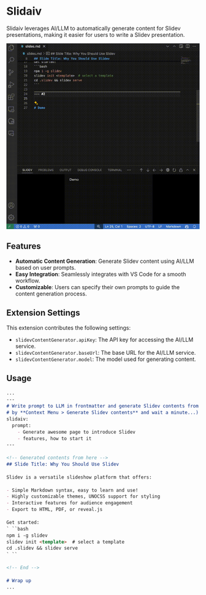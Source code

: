 # Slidaiv

Slidaiv leverages AI/LLM to automatically generate content for Slidev presentations, making it easier for users to write a Slidev presentation.

[![Demo](./resources/slidaiv-demo.gif)](./resources/slidaiv-demo.gif)

## Features

- **Automatic Content Generation**: Generate Slidev content using AI/LLM based on user prompts.
- **Easy Integration**: Seamlessly integrates with VS Code for a smooth workflow.
- **Customizable**: Users can specify their own prompts to guide the content generation process.

## Extension Settings

This extension contributes the following settings:

* `slidevContentGenerator.apiKey`: The API key for accessing the AI/LLM service.
* `slidevContentGenerator.baseUrl`: The base URL for the AI/LLM service.
* `slidevContentGenerator.model`: The model used for generating content.

## Usage

```md
...
---
# Write prompt to LLM in frontmatter and generate Slidev contents from LLM
# by **Context Menu > Generate Slidev contents** and wait a minute...)
slidaiv:
  prompt:
    - Generate awesome page to introduce Slidev
    - features, how to start it
---

<!-- Generated contents from here -->
## Slide Title: Why You Should Use Slidev

Slidev is a versatile slideshow platform that offers:

- Simple Markdown syntax, easy to learn and use!
- Highly customizable themes, UNOCSS support for styling
- Interactive features for audience engagement
- Export to HTML, PDF, or reveal.js

Get started:
` ``bash
npm i -g slidev
slidev init <template>  # select a template
cd .slidev && slidev serve
` ``

<!-- End -->

# Wrap up
...
```
